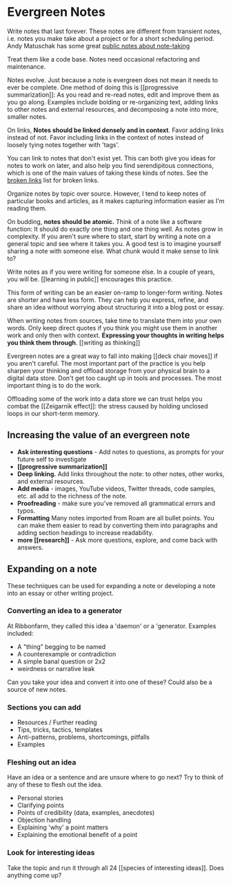 # Evergreen Notes

Write notes that last forever. These notes are different from transient notes, i.e. notes you make take about a project or for a short scheduling period. Andy Matuschak has some great [public notes about note-taking](https://notes.andymatuschak.org/z4SDCZQeRo4xFEQ8H4qrSqd68ucpgE6LU155C)

Treat them like a code base. Notes need occasional refactoring and maintenance.

Notes evolve. Just because a note is evergreen does not mean it needs to ever be complete. One method of doing this is [[progressive summarization]]: As you read and re-read notes, edit and improve them as you go along. Examples include bolding or re-organizing text, adding links to other notes and external resources, and decomposing a note into more, smaller notes. 

On links, **Notes should be linked densely and in context**. Favor adding links instead of not. Favor including links in the context of notes instead of loosely tying notes together with 'tags'. 

You can link to notes that don't exist yet. This can both give you ideas for notes to work on later, and also help you find serendipitous connections, which is one of the main values of taking these kinds of notes. See the [broken links](/meta/missing) list for broken links.

Organize notes by topic over source. However, I tend to keep notes of particular books and articles, as it makes capturing information easier as I'm reading them. 

On budding, **notes should be atomic.** Think of a note like a software function: It should do exactly one thing and one thing well. As notes grow in complexity. If you aren't sure where to start, start by writing a note on a general topic and see where it takes you. A good test is to imagine yourself sharing a note with someone else. What chunk would it make sense to link to? 

Write notes as if you were writing for someone else. In a couple of years, you will be. [[learning in public]] encourages this practice.

This form of writing can be an easier on-ramp to longer-form writing. Notes are shorter and have less form. They can help you express, refine, and share an idea without worrying about structuring it into a blog post or essay.

When writing notes from sources, take time to translate them into your own words. Only keep direct quotes if you think you might use them in another work and only then with context. **Expressing your thoughts in writing helps you think them through**. [[writing as thinking]]

Evergreen notes are a great way to fall into making [[deck chair moves]] if you aren't careful. The most important part of the practice is you help sharpen your thinking and offload storage from your physical brain to a digital data store. Don't get too caught up in tools and processes. The most important thing is to do the work. 

Offloading some of the work into a data store we can trust helps you combat the [[Zeigarnik effect]]: the stress caused by holding unclosed loops in our short-term memory. 

## Increasing the value of an evergreen note

- **Ask interesting questions** - Add notes to questions, as prompts for your future self to investigate
- **[[progressive summarization]]**
- **Deep linking.** Add links throughout the note: to other notes, other works, and external resources. 
- **Add media** - images, YouTube videos, Twitter threads, code samples, etc. all add to the richness of the note.
- **Proofreading** - make sure you've removed all grammatical errors and typos. 
- **Formatting** Many notes imported from Roam are all bullet points. You can make them easier to read by converting them into paragraphs and adding section headings to increase readability.
- **more [[research]]** - Ask more questions, explore, and come back with answers.

## Expanding on a note 
These techniques can be used for expanding a note or developing a note into an essay or other writing project. 

### Converting an idea to a generator 
At Ribbonfarm, they called this idea a 'daemon' or a 'generator. Examples included:

- A "thing" begging to be named
- A counterexample or contradiction
- A simple banal question or 2x2
- weirdness or narrative leak

Can you take your idea and convert it into one of these? Could also be a source of new notes. 

### Sections you can add 
- Resources / Further reading
- Tips, tricks, tactics, templates 
- Anti-patterns, problems, shortcomings, pitfalls
- Examples

### Fleshing out an idea 
Have an idea or a sentence and are unsure where to go next? Try to think of any of these to flesh out the idea.
- Personal stories 
- Clarifying points
- Points of credibility (data, examples, anecdotes)
- Objection handling 
- Explaining 'why' a point matters 
- Explaining the emotional benefit of a point

### Look for interesting ideas 
Take the topic and run it through all 24 [[species of interesting ideas]]. Does anything come up? 

